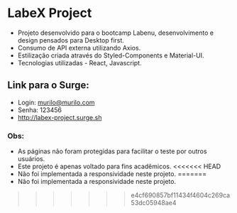 # LabeX Project

 - Projeto desenvolvido para o bootcamp Labenu, desenvolvimento e design pensados para Desktop first.
 - Consumo de API externa utilizando Axios.
 - Estilização criada através do Styled-Components e Material-UI.
 - Tecnologias utilizadas - React, Javascript.

 ## Link para o Surge: 
 - Login: murilo@murilo.com
 - Senha: 123456
 - http://labex-project.surge.sh

 ### Obs:
 - As páginas não foram protegidas para facilitar o teste por outros usuários.
 - Este projeto é apenas voltado para fins acadêmicos.
<<<<<<< HEAD
 - Não foi implementada a responsividade neste projeto.
=======
 - Não foi implementada a responsividade neste projeto.
>>>>>>> e4cf690857bf11434f4604c269ca53dc05948ae4
